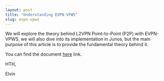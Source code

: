 ```yaml
---
layout: post
title: "Understanding EVPN-VPWS" 
slug: evpn-vpws
---
```


We will explore the theory behind L2VPN Point-to-Point (P2P) with EVPN-VPWS, we will also dive into its implementation in Junos, but the main purpose of this article is to provide the fundamental theory behind it.

You can find the document [here](https://docs.google.com/document/d/19Wl8qwbbGEPER229eali3BGTRYVuFaIHskhvdAPCD0Q/) link.

HTH,

Elvin
